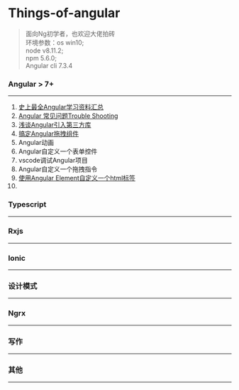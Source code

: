 
# Things-of-angular

> 面向Ng初学者，也欢迎大佬拍砖<br/>
> 环境参数：os win10;<br/> node v8.11.2;<br/> npm 5.6.0;<br/> Angular cli 7.3.4

### Angular > 7+
---
1. [史上最全Angular学习资料汇总][4]
2. [Angular 常见问题Trouble Shooting][1]
3. [浅谈Angular引入第三方库][2]
4. [搞定Angular拖拽组件][3]
5. Angular动画
6. Angular自定义一个表单控件
7. vscode调试Angular项目
8. Angular自定义一个拖拽指令
9. [使用Angular Element自定义一个html标签][5]
10. 

### Typescript
---

### Rxjs
---

### Ionic
---

### 设计模式
---

### Ngrx
---

### 写作
---

### 其他
---

[1]: https://github.com/cnscorpions/things-of-angular/blob/master/Angular/Angular%E5%B8%B8%E8%A7%81%E9%97%AE%E9%A2%98%E8%A7%A3%E7%AD%94.md
[2]: https://github.com/cnscorpions/things-of-angular/blob/master/Angular/%E6%B5%85%E8%B0%88Angular%E4%B8%AD%E5%BC%95%E5%85%A5%E7%AC%AC%E4%B8%89%E6%96%B9%E5%BA%93.md
[3]: https://github.com/cnscorpions/things-of-angular/blob/master/Angular/%E6%90%9E%E5%AE%9AAngular%E6%8B%96%E6%8B%BD%E7%BB%84%E4%BB%B6.md
[4]: https://github.com/cnscorpions/things-of-angular/blob/master/Angular/%E5%8F%B2%E4%B8%8A%E6%9C%80%E5%85%A8Angular%E8%B5%84%E6%96%99%E6%B1%87%E6%80%BB.md
[5]: https://github.com/cnscorpions/things-of-angular/blob/master/Angular/%E4%BD%BF%E7%94%A8Angular%20Element%E8%87%AA%E5%AE%9A%E4%B9%89%E4%B8%80%E4%B8%AAhtml%E6%A0%87%E7%AD%BE.md
